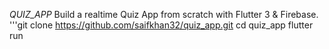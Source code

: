 *QUIZ_APP*
Build a realtime Quiz App from scratch with Flutter 3 & Firebase.
'''git clone https://github.com/saifkhan32/quiz_app.git 
cd quiz_app
flutter run

